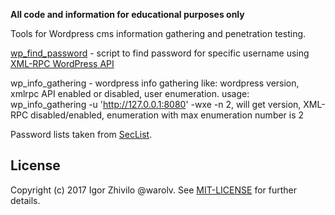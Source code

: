 **All code and information for educational purposes only**

Tools for Wordpress cms information gathering and penetration testing.

[wp_find_password](http://warolv.net/blog/2017/05/14/wordpress-brute-force-password-attack-using-xmlrpc-api/) - script to find password for specific username using [XML-RPC WordPress API](https://codex.wordpress.org/XML-RPC_WordPress_API/Users)

wp_info_gathering - wordpress info gathering like: wordpress version, xmlrpc API enabled or disabled, user enumeration.
usage: wp_info_gathering -u 'http://127.0.0.1:8080' -wxe -n 2, will get version, XML-RPC disabled/enabled, enumeration with max enumeration number is 2

Password lists taken from [SecList](https://github.com/danielmiessler/SecLists/tree/master/Passwords).

## License

Copyright (c) 2017 Igor Zhivilo @warolv. See [MIT-LICENSE](https://en.wikipedia.org/wiki/MIT_License) for further details.

